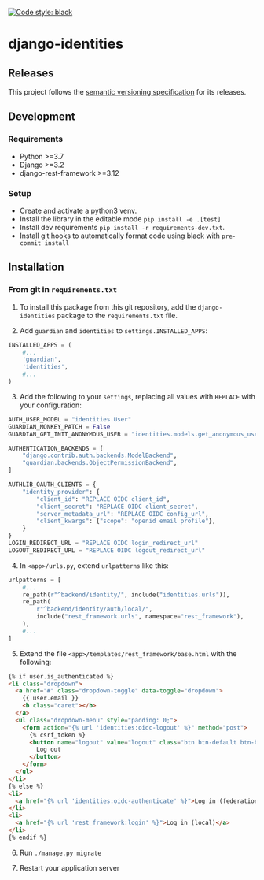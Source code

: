 [![Code style: black](https://img.shields.io/badge/code%20style-black-000000.svg)](https://github.com/psf/black)

# django-identities

## Releases

This project follows the [semantic versioning specification](https://semver.org/) for its releases.

## Development

### Requirements

- Python >=3.7
- Django >=3.2
- django-rest-framework >=3.12

### Setup

- Create and activate a python3 venv.
- Install the library in the editable mode `pip install -e .[test]`
- Install dev requirements `pip install -r requirements-dev.txt`.
- Install git hooks to automatically format code using black with `pre-commit install`

## Installation

### From git in `requirements.txt`

1. To install this package from this git repository, add the `django-identities` package to the `requirements.txt` file.

2. Add `guardian` and `identities` to `settings.INSTALLED_APPS`:

```python
INSTALLED_APPS = (
    #...
    'guardian',
    'identities',
    #...
)
```

3. Add the following to your `settings`, replacing all values with `REPLACE` with your configuration:

```python
AUTH_USER_MODEL = "identities.User"
GUARDIAN_MONKEY_PATCH = False
GUARDIAN_GET_INIT_ANONYMOUS_USER = "identities.models.get_anonymous_user_instance"

AUTHENTICATION_BACKENDS = [
    "django.contrib.auth.backends.ModelBackend",
    "guardian.backends.ObjectPermissionBackend",
]

AUTHLIB_OAUTH_CLIENTS = {
    "identity_provider": {
        "client_id": "REPLACE OIDC client_id",
        "client_secret": "REPLACE OIDC client_secret",
        "server_metadata_url": "REPLACE OIDC config_url",
        "client_kwargs": {"scope": "openid email profile"},
    }
}
LOGIN_REDIRECT_URL = "REPLACE OIDC login_redirect_url"
LOGOUT_REDIRECT_URL = "REPLACE OIDC logout_redirect_url"
```

4. In `<app>/urls.py`, extend `urlpatterns` like this:

```python
urlpatterns = [
    #...
    re_path(r"^backend/identity/", include("identities.urls")),
    re_path(
        r"^backend/identity/auth/local/",
        include("rest_framework.urls", namespace="rest_framework"),
    ),
    #...
]
```

5. Extend the file `<app>/templates/rest_framework/base.html` with the following:

```html
{% if user.is_authenticated %}
<li class="dropdown">
  <a href="#" class="dropdown-toggle" data-toggle="dropdown">
    {{ user.email }}
    <b class="caret"></b>
  </a>
  <ul class="dropdown-menu" style="padding: 0;">
    <form action="{% url 'identities:oidc-logout' %}" method="post">
      {% csrf_token %}
      <button name="logout" value="logout" class="btn btn-default btn-block">
        Log out
      </button>
    </form>
  </ul>
</li>
{% else %}
<li>
  <a href="{% url 'identities:oidc-authenticate' %}">Log in (federation)</a>
</li>
<li>
  <a href="{% url 'rest_framework:login' %}">Log in (local)</a>
</li>
{% endif %}
```

6. Run `./manage.py migrate`

7. Restart your application server

